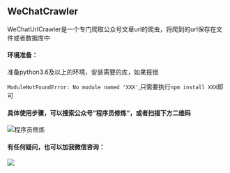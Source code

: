 ## WeChatCrawler

WeChatUrlCrawler是一个专门爬取公众号文章url的爬虫，将爬到的url保存在文件或者数据库中

#### 环境准备：

准备python3.6及以上的环境，安装需要的库，如果报错

`ModuleNotFoundError: No module named 'XXX'`,只需要执行`npm install XXX`即可

#### 具体使用步骤，可以搜索公众号”程序员修炼“，或者扫描下方二维码

![程序员修炼](https://www.jingyoushui.cn/image/e6ea2efe-d0d7-487a-b7a5-c8bf0ee7d005.jpg)

#### 有任何疑问，也可以加我微信咨询：

![](https://www.jingyoushui.cn/image/2faaefa1-b2f5-4260-9ac0-87be8cb708ce.jpg)